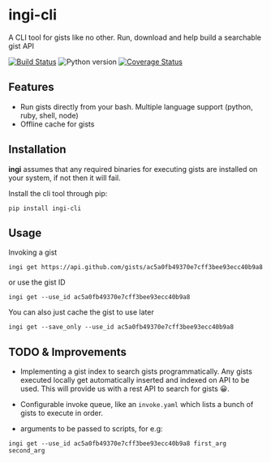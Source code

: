 # ingi-cli
A CLI tool for gists like no other. Run, download and help build a searchable gist API


[![Build Status](https://api.travis-ci.com/ianloubser/ingi-cli.svg?branch=master)](https://travis-ci.com/ianloubser/ingi-cli)
![Python version](https://img.shields.io/badge/python-3.6-blue.svg)
[![Coverage Status](https://coveralls.io/repos/github/ianloubser/ingi-cli/badge.svg?branch=master)](https://coveralls.io/github/ianloubser/ingi-cli?branch=master)

## Features
- Run gists directly from your bash. Multiple language support (python, ruby, shell, node)
- Offline cache for gists


## Installation
**ingi** assumes that any required binaries for executing gists are installed on your system, if not then it will fail.

Install the cli tool through pip:
```
pip install ingi-cli
```

## Usage

Invoking a gist
```
ingi get https://api.github.com/gists/ac5a0fb49370e7cff3bee93ecc40b9a8
```
or use the gist ID
```
ingi get --use_id ac5a0fb49370e7cff3bee93ecc40b9a8
```

You can also just cache the gist to use later
```
ingi get --save_only --use_id ac5a0fb49370e7cff3bee93ecc40b9a8
```

## TODO & Improvements
- Implementing a gist index to search gists programmatically. Any gists executed locally get automatically inserted and indexed on API to be used. 
This will provide us with a rest API to search for gists &#x1F600;.

- Configurable invoke queue, like an `invoke.yaml` which lists a bunch of gists to execute in order.

- arguments to be passed to scripts, for e.g:
```
ingi get --use_id ac5a0fb49370e7cff3bee93ecc40b9a8 first_arg second_arg
```